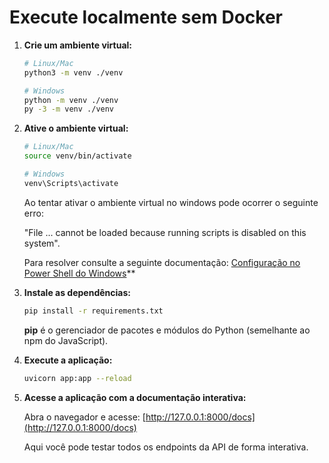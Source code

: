 # Execute localmente sem Docker

1. **Crie um ambiente virtual:**

   ```sh
   # Linux/Mac
   python3 -m venv ./venv

   # Windows
   python -m venv ./venv
   py -3 -m venv ./venv
   ```

2. **Ative o ambiente virtual:**

   ```sh
   # Linux/Mac
   source venv/bin/activate

   # Windows
   venv\Scripts\activate
   ```

   Ao tentar ativar o ambiente virtual no windows pode ocorrer o seguinte erro:

   "File ... cannot be loaded because running scripts is disabled on this system".

   Para resolver consulte a seguinte documentação: [Configuração no Power Shell do Windows](./readme-config-powershell.md)**

3. **Instale as dependências:**

   ```sh
   pip install -r requirements.txt
   ```

   **pip** é o gerenciador de pacotes e módulos do Python (semelhante ao npm do JavaScript).

4. **Execute a aplicação:**

   ```sh
   uvicorn app:app --reload
   ```

5. **Acesse a aplicação com a documentação interativa:**

   Abra o navegador e acesse: [http://127.0.0.1:8000/docs](http://127.0.0.1:8000/docs)

   Aqui você pode testar todos os endpoints da API de forma interativa.
